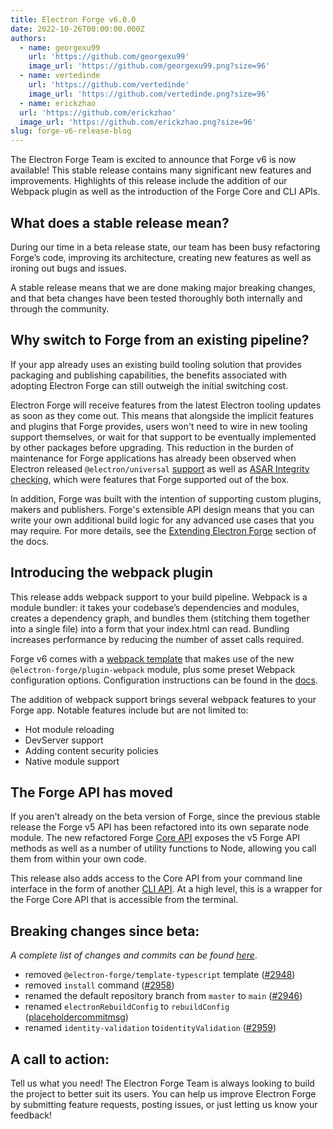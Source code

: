 ```yaml
---
title: Electron Forge v6.0.0
date: 2022-10-26T00:00:00.000Z
authors:
  - name: georgexu99
    url: 'https://github.com/georgexu99'
    image_url: 'https://github.com/georgexu99.png?size=96'
  - name: vertedinde
    url: 'https://github.com/vertedinde'
    image_url: 'https://github.com/vertedinde.png?size=96'
  - name: erickzhao
  url: 'https://github.com/erickzhao'
  image_url: 'https://github.com/erickzhao.png?size=96'
slug: forge-v6-release-blog
---
```


The Electron Forge Team is excited to announce that Forge v6 is now available! This stable release contains many significant new features and improvements. Highlights of this release include the addition of our Webpack plugin as well as the introduction of the Forge Core and CLI APIs.

## What does a stable release mean?

During our time in a beta release state, our team has been busy refactoring Forge’s code, improving its architecture, creating new features as well as ironing out bugs and issues.

A stable release means that we are done making major breaking changes, and that beta changes have been tested thoroughly both internally and through the community.

## Why switch to Forge from an existing pipeline?

If your app already uses an existing build tooling solution that provides packaging and publishing capabilities, the benefits associated with adopting Electron Forge can still outweigh the initial switching cost.

Electron Forge will receive features from the latest Electron tooling updates as soon as they come out. This means that alongside the implicit features and plugins that Forge provides, users won't need to wire in new tooling support themselves, or wait for that support to be eventually implemented by other packages before upgrading. This reduction in the burden of maintenance for Forge applications has already been observed when Electron released `@electron/universal` [support](https://github.com/electron/universal) as well as [ASAR Integrity checking](https://www.electronjs.org/docs/latest/tutorial/asar-integrity), which were features that Forge supported out of the box.

In addition, Forge was built with the intention of supporting custom plugins, makers and publishers. Forge's extensible API design means that you can write your own additional build logic for any advanced use cases that you may require. For more details, see the [Extending Electron Forge] section of the docs.

## Introducing the webpack plugin

This release adds webpack support to your build pipeline. Webpack is a module bundler: it takes your codebase’s dependencies and modules, creates a dependency graph, and bundles them (stitching them together into a single file) into a form that your index.html can read. Bundling increases performance by reducing the number of asset calls required.

Forge v6 comes with a [webpack template] that makes use of the new `@electron-forge/plugin-webpack` module, plus some preset Webpack configuration options. Configuration instructions can be found in the [docs](https://www.electronforge.io/config/plugins/webpack).

The addition of webpack support brings several webpack features to your Forge app. Notable features include but are not limited to:
- Hot module reloading
- DevServer support
- Adding content security policies
- Native module support

## The Forge API has moved

If you aren't already on the beta version of Forge, since the previous stable release the Forge v5 API has been refactored into its own separate node module. The new refactored Forge [Core API] exposes the v5 Forge API methods as well as a number of utility functions to Node, allowing you call them from within your own code.

This release also adds access to the Core API from your command line interface in the form of another [CLI API]. At a high level, this is a wrapper for the Forge Core API that is accessible from the terminal.

## Breaking changes since beta:

_A complete list of changes and commits can be found [here](https://github.com/electron-userland/electron-forge/blob/main/CHANGELOG.md)_.

- removed `@electron-forge/template-typescript` template ([#2948](https://github.com/electron-userland/electron-forge/commit/fc9421d513300b98c987af41ae71cb5d7e696fd1))
- removed `install` command ([#2958](https://github.com/electron-userland/electron-forge/commit/6b215b0c1d91c998bb2ab953b502e87868527ed9))
- renamed the default repository branch from `master` to `main` ([#2946](https://github.com/electron-userland/electron-forge/commit/d28974e35b5e64aa94e6cc53dce36c8e53f5b5bf))
- renamed `electronRebuildConfig` to `rebuildConfig` ([placeholdercommitmsg](https://github.com/electron-userland/electron-forge/pull/2963))
- renamed `identity-validation` to`identityValidation` ([#2959](https://github.com/electron-userland/electron-forge/commit/dba9359026b6b72479bff8133ec0c2c2e05d5595))

## A call to action:
Tell us what you need! The Electron Forge Team is always looking to build the project to better suit its users. You can help us improve Electron Forge by submitting feature requests, posting issues, or just letting us know your feedback!

<!-- links -->

[Core API]: https://www.npmjs.com/package/@electron-forge/core
[CLI API]: https://www.npmjs.com/package/@electron-forge/cli
[webpack template]: https://www.electronforge.io/templates/webpack-template]
[Extending Electron Forge]: https://www.electronforge.io/advanced/extending-electron-forge
